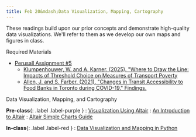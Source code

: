 ```yaml
---
title: Feb 20&mdash;Data Visualization, Mapping, Cartography
---
```


These readings build upon our prior concepts and demonstrate high-quality data visualizations. We'll refer to them as we develop our own maps and figures in class.

Required Materials
* [Perusall Assignment #5](#)
    * [Klumpenhouwer, W. and A. Karner. (2025). "Where to Draw the Line: Impacts of Threshold Choice on Measures of Transport Poverty](https://osf.io/95qbv/download)
    * [Allen, J. and S. Farber. (2021). "Changes in Transit Accessibility to Food Banks in Toronto during COVID-19." Findings.](https://findingspress.org/article/24072-changes-in-transit-accessibility-to-food-banks-in-toronto-during-covid-19)

Data Visualization, Mapping, and Cartography

**Pre-class**{: .label .label-purple }
: [Visualization Using Altair](#)
: [An Introduction to Altair](https://vallandingham.me/altair_intro.html)
: [Altair Simple Charts Guide](https://altair-viz.github.io/altair-tutorial/notebooks/02-Simple-Charts.html)

**In-class**{: .label .label-red }
: [Data Visualization and Mapping in Python](#)